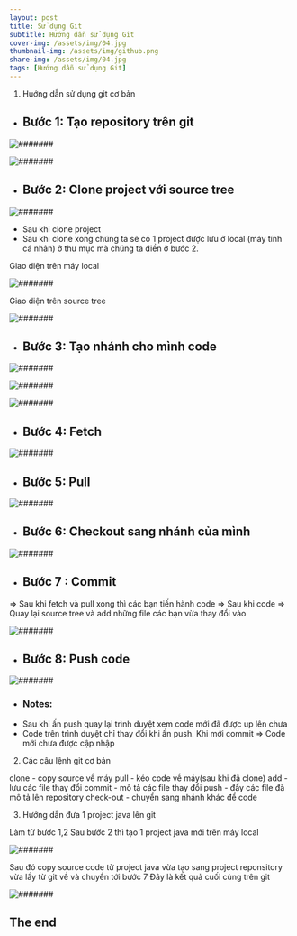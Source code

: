 ```yaml
---
layout: post
title: Sử dụng Git
subtitle: Hướng dẫn sử dụng Git
cover-img: /assets/img/04.jpg
thumbnail-img: /assets/img/github.png
share-img: /assets/img/04.jpg
tags: [Hướng dẫn sử dụng Git]
---
```


1. Huớng dẫn sử dụng git cơ bản

* ## Bước 1: Tạo repository trên git

![#######](/assets/img/anh34.png) 

![#######](/assets/img/anh35.png) 

* ## Bước 2: Clone project với source tree

![#######](/assets/img/anh36.png) 

* Sau khi clone project
* Sau khi clone xong chúng ta sẽ có 1 project được lưu ở local (máy tính cá nhân) ở thư mục mà chúng ta điền ở bước 2.

Giao diện trên máy local

![#######](/assets/img/anh37.png) 

Giao diện trên source tree

![#######](/assets/img/anh38.png) 

* ## Bước 3: Tạo nhánh cho mình code

![#######](/assets/img/anh39.png) 

![#######](/assets/img/anh40.png) 

![#######](/assets/img/anh41.png) 

* ## Bước 4: Fetch

![#######](/assets/img/anh42.png) 

* ## Bước 5: Pull

![#######](/assets/img/anh43.png) 

* ## Bước 6: Checkout sang nhánh của mình

![#######](/assets/img/anh44.png) 

* ## Bước 7 : Commit

=> Sau khi fetch và pull xong thì các bạn tiến hành code => Sau khi code => Quay lại source tree và add những file các bạn vừa thay đổi vào

![#######](/assets/img/anh45.png) 

* ## Bước 8: Push code

![#######](/assets/img/anh46.png) 

* ### Notes:
* Sau khi ấn push quay lại trình duyệt xem code mới đã được up lên chưa
* Code trên trình duyệt chỉ thay đổi khi ấn push. Khi mới commit => Code mới chưa được cập nhập

2. Các câu lệnh git cơ bản

clone - copy source về máy
pull - kéo code về máy(sau khi đã clone)
add - lưu các file thay đổi
commit - mô tả các file thay đổi
push - đẩy các file đã mô tả lên repository
check-out - chuyển sang nhánh khác để code

3. Hướng dẫn đưa 1 project java lên git

Làm từ bước 1,2
Sau bước 2 thì tạo 1 project java mới trên máy local

![#######](/assets/img/anh47.png) 

Sau đó copy source code từ project java vừa tạo sang project reponsitory vừa lấy từ git về và chuyển tới bước 7
Đây là kết quả cuối cùng trên git

![#######](/assets/img/anh48.png)

## The end






